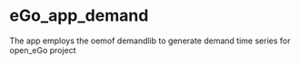 # eGo_app_demand
The app employs the oemof demandlib to generate demand time series for open_eGo project
